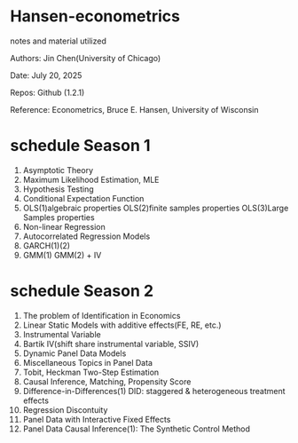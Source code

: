 # Hansen-econometrics
notes and material utilized

Authors: Jin Chen(University of Chicago)

Date: July 20, 2025

Repos: Github (1.2.1)

Reference: Econometrics, Bruce E. Hansen, University of Wisconsin

# schedule Season 1
1. Asymptotic Theory
2. Maximum Likelihood Estimation, MLE
3. Hypothesis Testing
4. Conditional Expectation Function
5. OLS(1)algebraic properties
   OLS(2)finite samples properties
   OLS(3)Large Samples properties
6. Non-linear Regression
7. Autocorrelated Regression Models
8. GARCH(1)(2)
9. GMM(1)
   GMM(2) + IV

# schedule Season 2
1. The problem of Identification in Economics
2. Linear Static Models with additive effects(FE, RE, etc.)
3. Instrumental Variable
4. Bartik IV(shift share instrumental variable, SSIV)
5. Dynamic Panel Data Models
6. Miscellaneous Topics in Panel Data
7. Tobit, Heckman Two-Step Estimation
8. Causal Inference, Matching, Propensity Score
9. Difference-in-Differences(1)
   DID: staggered & heterogeneous treatment effects
10. Regression Discontuity
11. Panel Data with Interactive Fixed Effects
12. Panel Data Causal Inference(1): The Synthetic Control Method
